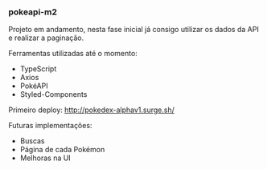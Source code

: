 ### pokeapi-m2

Projeto em andamento, nesta fase inicial já consigo utilizar os dados da API e realizar a paginação.

Ferramentas utilizadas até o momento:

- TypeScript
- Axios
- PokéAPI
- Styled-Components


Primeiro deploy: http://pokedex-alphav1.surge.sh/




Futuras implementações: 

- Buscas
- Página de cada Pokémon
- Melhoras na UI
